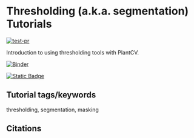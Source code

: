 # Thresholding (a.k.a. segmentation) Tutorials

[![test-pr](https://github.com/danforthcenter/plantcv-tutorial-threshold/actions/workflows/ci-tests.yml/badge.svg)](https://github.com/danforthcenter/plantcv-tutorial-threshold/actions/workflows/ci-tests.yml)

Introduction to using thresholding tools with PlantCV.


[![Binder](https://mybinder.org/badge_logo.svg)](https://mybinder.org/v2/gh/danforthcenter/plantcv-tutorial-threshold/HEAD?labpath=index.ipynb)

[![Static Badge](https://img.shields.io/badge/Open%20in%20GitHub-black?logo=github)](https://github.com/danforthcenter/plantcv-tutorial-threshold)

## Tutorial tags/keywords

thresholding, segmentation, masking

## Citations


